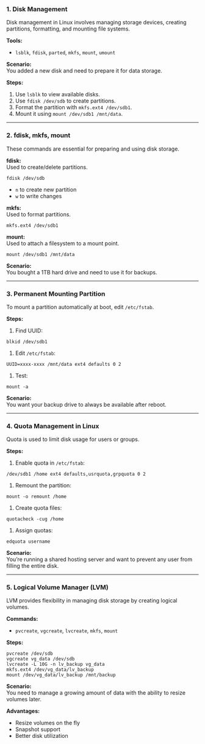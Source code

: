 ### 1. Disk Management

Disk management in Linux involves managing storage devices, creating partitions, formatting, and mounting file systems.

**Tools:**

- `lsblk`, `fdisk`, `parted`, `mkfs`, `mount`, `umount`

**Scenario:**  
You added a new disk and need to prepare it for data storage.  

**Steps:**

1. Use `lsblk` to view available disks.
2. Use `fdisk /dev/sdb` to create partitions.
3. Format the partition with `mkfs.ext4 /dev/sdb1`.
4. Mount it using `mount /dev/sdb1 /mnt/data`.

---

### 2. fdisk, mkfs, mount

These commands are essential for preparing and using disk storage.

**fdisk:**  
Used to create/delete partitions.  

```Shell
fdisk /dev/sdb
```

- `n` to create new partition
- `w` to write changes

**mkfs:**  
Used to format partitions.  

```Shell
mkfs.ext4 /dev/sdb1
```

**mount:**  
Used to attach a filesystem to a mount point.  

```Shell
mount /dev/sdb1 /mnt/data
```

**Scenario:**  
You bought a 1TB hard drive and need to use it for backups.  

---

### 3. Permanent Mounting Partition

To mount a partition automatically at boot, edit `/etc/fstab`.

**Steps:**

1. Find UUID:

```Shell
blkid /dev/sdb1
```

1. Edit `/etc/fstab`:

```Shell
UUID=xxxx-xxxx /mnt/data ext4 defaults 0 2
```

1. Test:

```Shell
mount -a
```

**Scenario:**  
You want your backup drive to always be available after reboot.  

---

### 4. Quota Management in Linux

Quota is used to limit disk usage for users or groups.

**Steps:**

1. Enable quota in `/etc/fstab`:

```Shell
/dev/sdb1 /home ext4 defaults,usrquota,grpquota 0 2
```

1. Remount the partition:

```Shell
mount -o remount /home
```

1. Create quota files:

```Shell
quotacheck -cug /home
```

1. Assign quotas:

```Shell
edquota username
```

**Scenario:**  
You’re running a shared hosting server and want to prevent any user from filling the entire disk.  

---

### 5. Logical Volume Manager (LVM)

LVM provides flexibility in managing disk storage by creating logical volumes.

**Commands:**

- `pvcreate`, `vgcreate`, `lvcreate`, `mkfs`, `mount`

**Steps:**

```Shell
pvcreate /dev/sdb
vgcreate vg_data /dev/sdb
lvcreate -L 10G -n lv_backup vg_data
mkfs.ext4 /dev/vg_data/lv_backup
mount /dev/vg_data/lv_backup /mnt/backup
```

**Scenario:**  
You need to manage a growing amount of data with the ability to resize volumes later.  

**Advantages:**

- Resize volumes on the fly
- Snapshot support
- Better disk utilization